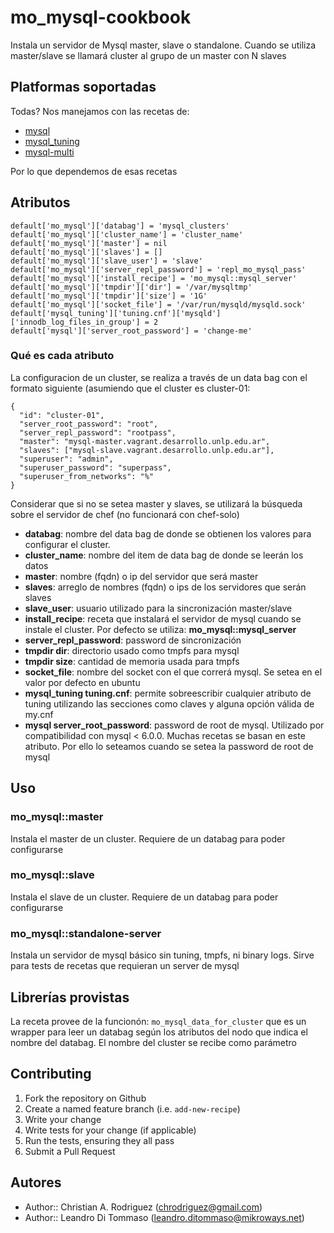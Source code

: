 # mo_mysql-cookbook

Instala un servidor de Mysql master, slave o standalone. Cuando se utiliza
master/slave se llamará cluster al grupo de un master con N slaves

## Platformas soportadas

Todas? Nos manejamos con las recetas de:

  * [mysql](https://github.com/chef-cookbooks/mysql)
  * [mysql_tuning](https://github.com/onddo/mysql_tuning-cookbook)
  * [mysql-multi](https://github.com/rackspace-cookbooks/mysql-multi)

Por lo que dependemos de esas recetas

## Atributos

```
default['mo_mysql']['databag'] = 'mysql_clusters'
default['mo_mysql']['cluster_name'] = 'cluster_name'
default['mo_mysql']['master'] = nil
default['mo_mysql']['slaves'] = []
default['mo_mysql']['slave_user'] = 'slave'
default['mo_mysql']['server_repl_password'] = 'repl_mo_mysql_pass'
default['mo_mysql']['install_recipe'] = 'mo_mysql::mysql_server'
default['mo_mysql']['tmpdir']['dir'] = '/var/mysqltmp'
default['mo_mysql']['tmpdir']['size'] = '1G'
default['mo_mysql']['socket_file'] = '/var/run/mysqld/mysqld.sock'
default['mysql_tuning']['tuning.cnf']['mysqld']['innodb_log_files_in_group'] = 2
default['mysql']['server_root_password'] = 'change-me'
```

### Qué es cada atributo

La configuracion de un cluster, se realiza a través de un data bag con el
formato siguiente (asumiendo que el cluster es cluster-01:


```
{
  "id": "cluster-01",
  "server_root_password": "root",
  "server_repl_password": "rootpass",
  "master": "mysql-master.vagrant.desarrollo.unlp.edu.ar",
  "slaves": ["mysql-slave.vagrant.desarrollo.unlp.edu.ar"],
  "superuser": "admin",
  "superuser_password": "superpass",
  "superuser_from_networks": "%"
}
```

Considerar que si no se setea master y slaves, se utilizará la búsqueda sobre el
servidor de chef (no funcionará con chef-solo)

* **databag**: nombre del data bag de donde se obtienen los valores para configurar
  el cluster.
* **cluster_name**: nombre del item de data bag de donde se leerán los datos
* **master**: nombre (fqdn) o ip del servidor que será master
* **slaves**: arreglo de nombres (fqdn) o ips de los servidores que serán slaves
* **slave_user**: usuario utilizado para la sincronización master/slave
* **install_recipe**: receta que instalará el servidor de mysql cuando se instale
 el cluster. Por defecto se utiliza: **mo_mysql::mysql_server**
* **server_repl_password**: password de sincronización
* **tmpdir dir**: directorio usado como tmpfs para mysql
* **tmpdir size**: cantidad de memoria usada para tmpfs
* **socket_file**: nombre del socket con el que correrá mysql. Se setea en el
 valor por defecto en ubuntu
* **mysql_tuning tuning.cnf**: permite sobreescribir cualquier atributo de tuning
 utilizando las secciones como claves y alguna opción válida de my.cnf
* **mysql server_root_password**: password de root de mysql. Utilizado por
  compatibilidad con mysql < 6.0.0. Muchas recetas se basan en este atributo. Por 
  ello lo seteamos cuando se setea la password de root de mysql

## Uso

### mo_mysql::master

Instala el master de un cluster. Requiere de un databag para poder configurarse

### mo_mysql::slave

Instala el slave de un cluster. Requiere de un databag para poder configurarse

### mo_mysql::standalone-server

Instala un servidor de mysql básico sin tuning, tmpfs, ni binary logs. Sirve
para tests de recetas que requieran un server de mysql

## Librerías provistas

La receta provee de la funcionón: `mo_mysql_data_for_cluster`  que es un wrapper
para leer un databag según los atributos del nodo que indica el nombre del
databag. El nombre del cluster se recibe como parámetro

## Contributing

1. Fork the repository on Github
2. Create a named feature branch (i.e. `add-new-recipe`)
3. Write your change
4. Write tests for your change (if applicable)
5. Run the tests, ensuring they all pass
6. Submit a Pull Request

## Autores

* Author:: Christian A. Rodriguez (<chrodriguez@gmail.com>)
* Author:: Leandro Di Tommaso (<leandro.ditommaso@mikroways.net>)
